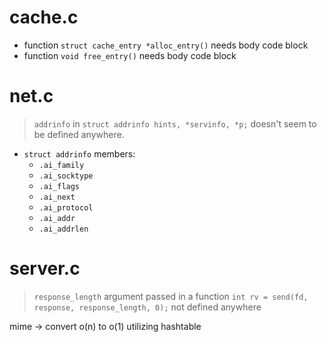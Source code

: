 # cache.c

- function `struct cache_entry *alloc_entry()` needs body code block
- function `void free_entry()` needs body code block

# net.c

> `addrinfo` in `struct addrinfo hints, *servinfo, *p;` doesn't seem to be defined anywhere.

- `struct addrinfo` members:
  - `.ai_family`
  - `.ai_socktype`
  - `.ai_flags`
  - `.ai_next`
  - `.ai_protocol`
  - `.ai_addr`
  - `.ai_addrlen`

# server.c

> `response_length` argument passed in a function `int rv = send(fd, response, response_length, 0);` not defined anywhere

mime -> convert o(n) to o(1) utilizing hashtable
